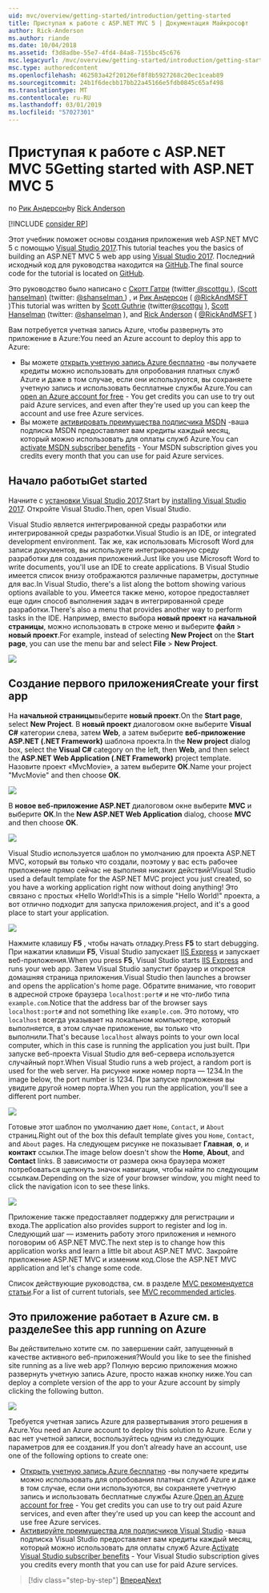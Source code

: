 ```yaml
---
uid: mvc/overview/getting-started/introduction/getting-started
title: Приступая к работе с ASP.NET MVC 5 | Документация Майкрософт
author: Rick-Anderson
ms.author: riande
ms.date: 10/04/2018
ms.assetid: f3d8adbe-55e7-4fd4-84a8-7155bc45c676
msc.legacyurl: /mvc/overview/getting-started/introduction/getting-started
msc.type: authoredcontent
ms.openlocfilehash: 462583a42f20126ef8f8b5927268c20ec1ceab89
ms.sourcegitcommit: 24b1f6decbb17bb22a45166e5fdb0845c65af498
ms.translationtype: MT
ms.contentlocale: ru-RU
ms.lasthandoff: 03/01/2019
ms.locfileid: "57027301"
---
```

<a name="getting-started-with-aspnet-mvc-5"></a><span data-ttu-id="fe6b7-102">Приступая к работе с ASP.NET MVC 5</span><span class="sxs-lookup"><span data-stu-id="fe6b7-102">Getting started with ASP.NET MVC 5</span></span>
====================
<span data-ttu-id="fe6b7-103">по [Рик Андерсон]((https://twitter.com/RickAndMSFT))</span><span class="sxs-lookup"><span data-stu-id="fe6b7-103">by [Rick Anderson]((https://twitter.com/RickAndMSFT))</span></span>

[!INCLUDE [consider RP](../../../../includes/razor.md)]

<span data-ttu-id="fe6b7-104">Этот учебник поможет основы создания приложения web ASP.NET MVC 5 с помощью [Visual Studio 2017](https://visualstudio.microsoft.com/downloads/?utm_medium=microsoft&utm_source=docs.microsoft.com&utm_campaign=button+cta&utm_content=download+vs2017).</span><span class="sxs-lookup"><span data-stu-id="fe6b7-104">This tutorial teaches you the basics of building an ASP.NET MVC 5 web app using [Visual Studio 2017](https://visualstudio.microsoft.com/downloads/?utm_medium=microsoft&utm_source=docs.microsoft.com&utm_campaign=button+cta&utm_content=download+vs2017).</span></span> <span data-ttu-id="fe6b7-105">Последний исходный код для руководства находится на [GitHub](https://github.com/aspnet/Docs/tree/master/aspnet/mvc/overview/getting-started/introduction/sample/MvcMovie/MvcMovie).</span><span class="sxs-lookup"><span data-stu-id="fe6b7-105">The final source code for the tutorial is located on [GitHub](https://github.com/aspnet/Docs/tree/master/aspnet/mvc/overview/getting-started/introduction/sample/MvcMovie/MvcMovie).</span></span>

<span data-ttu-id="fe6b7-106">Это руководство было написано с [Скотт Гатри](https://weblogs.asp.net/scottgu/) (twitter[ @scottgu ](https://twitter.com/scottgu) ), [(Scott hanselman)](http://www.hanselman.com/blog/) (twitter: [ @shanselman ](https://twitter.com/shanselman) ) , и [Рик Андерсон](https://twitter.com/RickAndMSFT) ( [ @RickAndMSFT ](https://twitter.com/#!/RickAndMSFT) )</span><span class="sxs-lookup"><span data-stu-id="fe6b7-106">This tutorial was written by [Scott Guthrie](https://weblogs.asp.net/scottgu/) (twitter[@scottgu](https://twitter.com/scottgu) ), [Scott Hanselman](http://www.hanselman.com/blog/) (twitter: [@shanselman](https://twitter.com/shanselman) ), and [Rick Anderson](https://twitter.com/RickAndMSFT) ( [@RickAndMSFT](https://twitter.com/#!/RickAndMSFT) )</span></span>

<span data-ttu-id="fe6b7-107">Вам потребуется учетная запись Azure, чтобы развернуть это приложение в Azure:</span><span class="sxs-lookup"><span data-stu-id="fe6b7-107">You need an Azure account to deploy this app to Azure:</span></span>

- <span data-ttu-id="fe6b7-108">Вы можете [открыть учетную запись Azure бесплатно](https://azure.microsoft.com/pricing/free-trial/?WT.mc_id=A443DD604) -вы получаете кредиты можно использовать для опробования платных служб Azure и даже в том случае, если они используются, вы сохраняете учетную запись и использовать бесплатные службы Azure.</span><span class="sxs-lookup"><span data-stu-id="fe6b7-108">You can [open an Azure account for free](https://azure.microsoft.com/pricing/free-trial/?WT.mc_id=A443DD604) - You get credits you can use to try out paid Azure services, and even after they're used up you can keep the account and use free Azure services.</span></span>
- <span data-ttu-id="fe6b7-109">Вы можете [активировать преимущества подписчика MSDN](https://azure.microsoft.com/pricing/member-offers/msdn-benefits-details/?WT.mc_id=A443DD604) -ваша подписка MSDN предоставляет вам кредиты каждый месяц, который можно использовать для оплаты служб Azure.</span><span class="sxs-lookup"><span data-stu-id="fe6b7-109">You can [activate MSDN subscriber benefits](https://azure.microsoft.com/pricing/member-offers/msdn-benefits-details/?WT.mc_id=A443DD604) - Your MSDN subscription gives you credits every month that you can use for paid Azure services.</span></span>

## <a name="get-started"></a><span data-ttu-id="fe6b7-110">Начало работы</span><span class="sxs-lookup"><span data-stu-id="fe6b7-110">Get started</span></span>

<span data-ttu-id="fe6b7-111">Начните с [установки Visual Studio 2017](https://visualstudio.microsoft.com/downloads/?utm_medium=microsoft&utm_source=docs.microsoft.com&utm_campaign=button+cta&utm_content=download+vs2017).</span><span class="sxs-lookup"><span data-stu-id="fe6b7-111">Start by [installing Visual Studio 2017](https://visualstudio.microsoft.com/downloads/?utm_medium=microsoft&utm_source=docs.microsoft.com&utm_campaign=button+cta&utm_content=download+vs2017).</span></span> <span data-ttu-id="fe6b7-112">Откройте Visual Studio.</span><span class="sxs-lookup"><span data-stu-id="fe6b7-112">Then, open Visual Studio.</span></span>

<span data-ttu-id="fe6b7-113">Visual Studio является интегрированной среды разработки или интегрированной среды разработки.</span><span class="sxs-lookup"><span data-stu-id="fe6b7-113">Visual Studio is an IDE, or integrated development environment.</span></span> <span data-ttu-id="fe6b7-114">Так же, как использовать Microsoft Word для записи документов, вы используете интегрированную среду разработки для создания приложений.</span><span class="sxs-lookup"><span data-stu-id="fe6b7-114">Just like you use Microsoft Word to write documents, you'll use an IDE to create applications.</span></span> <span data-ttu-id="fe6b7-115">В Visual Studio имеется список внизу отображаются различные параметры, доступные для вас.</span><span class="sxs-lookup"><span data-stu-id="fe6b7-115">In Visual Studio, there's a list along the bottom showing various options available to you.</span></span> <span data-ttu-id="fe6b7-116">Имеется также меню, которое предоставляет еще один способ выполнения задач в интегрированной среде разработки.</span><span class="sxs-lookup"><span data-stu-id="fe6b7-116">There's also a menu that provides another way to perform tasks in the IDE.</span></span> <span data-ttu-id="fe6b7-117">Например, вместо выбора **новый проект** на **начальной страницы**, можно использовать в строке меню и выберите **файл** > **новый проект**.</span><span class="sxs-lookup"><span data-stu-id="fe6b7-117">For example, instead of selecting **New Project** on the **Start page**, you can use the menu bar and select **File** > **New Project**.</span></span>

![](getting-started/_static/image1.png)

## <a name="create-your-first-app"></a><span data-ttu-id="fe6b7-118">Создание первого приложения</span><span class="sxs-lookup"><span data-stu-id="fe6b7-118">Create your first app</span></span>

<span data-ttu-id="fe6b7-119">На **начальной страницы**выберите **новый проект**.</span><span class="sxs-lookup"><span data-stu-id="fe6b7-119">On the **Start page**, select **New Project**.</span></span> <span data-ttu-id="fe6b7-120">В **новый проект** диалоговом окне выберите **Visual C#** категории слева, затем **Web**, а затем выберите **веб-приложение ASP.NET (.NET Framework)**  шаблона проекта.</span><span class="sxs-lookup"><span data-stu-id="fe6b7-120">In the **New project** dialog box, select the **Visual C#** category on the left, then **Web**, and then select the **ASP.NET Web Application (.NET Framework)** project template.</span></span> <span data-ttu-id="fe6b7-121">Назовите проект «MvcMovie», а затем выберите **ОК**.</span><span class="sxs-lookup"><span data-stu-id="fe6b7-121">Name your project "MvcMovie" and then choose **OK**.</span></span>

![](getting-started/_static/image2.png)

<span data-ttu-id="fe6b7-122">В **новое веб-приложение ASP.NET** диалоговом окне выберите **MVC** и выберите **ОК**.</span><span class="sxs-lookup"><span data-stu-id="fe6b7-122">In the **New ASP.NET Web Application** dialog, choose **MVC** and then choose **OK**.</span></span>

![](getting-started/_static/image3.png)

<span data-ttu-id="fe6b7-123">Visual Studio используется шаблон по умолчанию для проекта ASP.NET MVC, который вы только что создали, поэтому у вас есть рабочее приложение прямо сейчас не выполняя никаких действий!</span><span class="sxs-lookup"><span data-stu-id="fe6b7-123">Visual Studio used a default template for the ASP.NET MVC project you just created, so you have a working application right now without doing anything!</span></span> <span data-ttu-id="fe6b7-124">Это связано с простых «Hello World!»</span><span class="sxs-lookup"><span data-stu-id="fe6b7-124">This is a simple "Hello World!"</span></span> <span data-ttu-id="fe6b7-125">проекта, а вот отлично подходит для запуска приложения.</span><span class="sxs-lookup"><span data-stu-id="fe6b7-125">project, and it's a good place to start your application.</span></span>

![](getting-started/_static/image4.png)

<span data-ttu-id="fe6b7-126">Нажмите клавишу **F5** , чтобы начать отладку.</span><span class="sxs-lookup"><span data-stu-id="fe6b7-126">Press **F5** to start debugging.</span></span> <span data-ttu-id="fe6b7-127">При нажатии клавиши **F5**, Visual Studio запускает [IIS Express](/iis/extensions/introduction-to-iis-express/iis-express-overview) и запускает веб-приложения.</span><span class="sxs-lookup"><span data-stu-id="fe6b7-127">When you press **F5**, Visual Studio starts [IIS Express](/iis/extensions/introduction-to-iis-express/iis-express-overview) and runs your web app.</span></span> <span data-ttu-id="fe6b7-128">Затем Visual Studio запустит браузер и откроется домашняя страница приложения.</span><span class="sxs-lookup"><span data-stu-id="fe6b7-128">Visual Studio then launches a browser and opens the application's home page.</span></span> <span data-ttu-id="fe6b7-129">Обратите внимание, что говорит в адресной строке браузера `localhost:port#` и не что-либо типа `example.com`.</span><span class="sxs-lookup"><span data-stu-id="fe6b7-129">Notice that the address bar of the browser says `localhost:port#` and not something like `example.com`.</span></span> <span data-ttu-id="fe6b7-130">Это потому, что `localhost` всегда указывает на локальном компьютере, который выполняется, в этом случае приложение, вы только что выполнили.</span><span class="sxs-lookup"><span data-stu-id="fe6b7-130">That's because `localhost` always points to your own local computer, which in this case is running the application you just built.</span></span> <span data-ttu-id="fe6b7-131">При запуске веб-проекта Visual Studio для веб-сервера используется случайный порт.</span><span class="sxs-lookup"><span data-stu-id="fe6b7-131">When Visual Studio runs a web project, a random port is used for the web server.</span></span> <span data-ttu-id="fe6b7-132">На рисунке ниже номер порта — 1234.</span><span class="sxs-lookup"><span data-stu-id="fe6b7-132">In the image below, the port number is 1234.</span></span> <span data-ttu-id="fe6b7-133">При запуске приложения вы увидите другой номер порта.</span><span class="sxs-lookup"><span data-stu-id="fe6b7-133">When you run the application, you'll see a different port number.</span></span>

![](getting-started/_static/image5.png)

<span data-ttu-id="fe6b7-134">Готовые этот шаблон по умолчанию дает `Home`, `Contact`, и `About` страниц.</span><span class="sxs-lookup"><span data-stu-id="fe6b7-134">Right out of the box this default template gives you `Home`, `Contact`, and `About` pages.</span></span> <span data-ttu-id="fe6b7-135">На следующем рисунке не показывает **Главная**, **о**, и **контакт** ссылки.</span><span class="sxs-lookup"><span data-stu-id="fe6b7-135">The image below doesn't show the **Home**, **About**, and **Contact** links.</span></span> <span data-ttu-id="fe6b7-136">В зависимости от размера окна браузера может потребоваться щелкнуть значок навигации, чтобы найти по следующим ссылкам.</span><span class="sxs-lookup"><span data-stu-id="fe6b7-136">Depending on the size of your browser window, you might need to click the navigation icon to see these links.</span></span>

![](getting-started/_static/image6.png)

<span data-ttu-id="fe6b7-137">Приложение также предоставляет поддержку для регистрации и входа.</span><span class="sxs-lookup"><span data-stu-id="fe6b7-137">The application also provides support to register and log in.</span></span> <span data-ttu-id="fe6b7-138">Следующий шаг — изменить работу этого приложения и немного поговорим об ASP.NET MVC.</span><span class="sxs-lookup"><span data-stu-id="fe6b7-138">The next step is to change how this application works and learn a little bit about ASP.NET MVC.</span></span> <span data-ttu-id="fe6b7-139">Закройте приложение ASP.NET MVC и изменим код.</span><span class="sxs-lookup"><span data-stu-id="fe6b7-139">Close the ASP.NET MVC application and let's change some code.</span></span>

<span data-ttu-id="fe6b7-140">Список действующие руководства, см. в разделе [MVC рекомендуется статьи](../mvc-learning-sequence.md).</span><span class="sxs-lookup"><span data-stu-id="fe6b7-140">For a list of current tutorials, see [MVC recommended articles](../mvc-learning-sequence.md).</span></span>

## <a name="see-this-app-running-on-azure"></a><span data-ttu-id="fe6b7-141">Это приложение работает в Azure см. в разделе</span><span class="sxs-lookup"><span data-stu-id="fe6b7-141">See this app running on Azure</span></span>

<span data-ttu-id="fe6b7-142">Вы действительно хотите см. по завершении сайт, запущенный в качестве активного веб-приложения?</span><span class="sxs-lookup"><span data-stu-id="fe6b7-142">Would you like to see the finished site running as a live web app?</span></span> <span data-ttu-id="fe6b7-143">Полную версию приложения можно развернуть учетную запись Azure, просто нажав кнопку ниже.</span><span class="sxs-lookup"><span data-stu-id="fe6b7-143">You can deploy a complete version of the app to your Azure account by simply clicking the following button.</span></span>

[![](https://azuredeploy.net/deploybutton.png)](https://azuredeploy.net/?repository=https://github.com/aspnet/Docs/tree/master/aspnet/mvc/overview/getting-started/introduction/sample/MvcMovie&amp;WT.mc_id=deploy_azure_aspnet)

<span data-ttu-id="fe6b7-144">Требуется учетная запись Azure для развертывания этого решения в Azure.</span><span class="sxs-lookup"><span data-stu-id="fe6b7-144">You need an Azure account to deploy this solution to Azure.</span></span> <span data-ttu-id="fe6b7-145">Если у вас нет учетной записи, воспользуйтесь одним из следующих параметров для ее создания.</span><span class="sxs-lookup"><span data-stu-id="fe6b7-145">If you don't already have an account, use one of the following options to create one:</span></span>

- <span data-ttu-id="fe6b7-146">[Открыть учетную запись Azure бесплатно](https://azure.microsoft.com/pricing/free-trial/?WT.mc_id=A443DD604) -вы получаете кредиты можно использовать для опробования платных служб Azure и даже в том случае, если они используются, вы сохраняете учетную запись и использовать бесплатные службы Azure.</span><span class="sxs-lookup"><span data-stu-id="fe6b7-146">[Open an Azure account for free](https://azure.microsoft.com/pricing/free-trial/?WT.mc_id=A443DD604) - You get credits you can use to try out paid Azure services, and even after they're used up you can keep the account and use free Azure services.</span></span>
- <span data-ttu-id="fe6b7-147">[Активируйте преимущества для подписчиков Visual Studio](https://azure.microsoft.com/pricing/member-offers/credit-for-visual-studio-subscribers) -ваша подписка Visual Studio предоставляет вам кредиты каждый месяц, который можно использовать для оплаты служб Azure.</span><span class="sxs-lookup"><span data-stu-id="fe6b7-147">[Activate Visual Studio subscriber benefits](https://azure.microsoft.com/pricing/member-offers/credit-for-visual-studio-subscribers) - Your Visual Studio subscription gives you credits every month that you can use for paid Azure services.</span></span>

> [!div class="step-by-step"]
> [<span data-ttu-id="fe6b7-148">Вперед</span><span class="sxs-lookup"><span data-stu-id="fe6b7-148">Next</span></span>](adding-a-controller.md)
